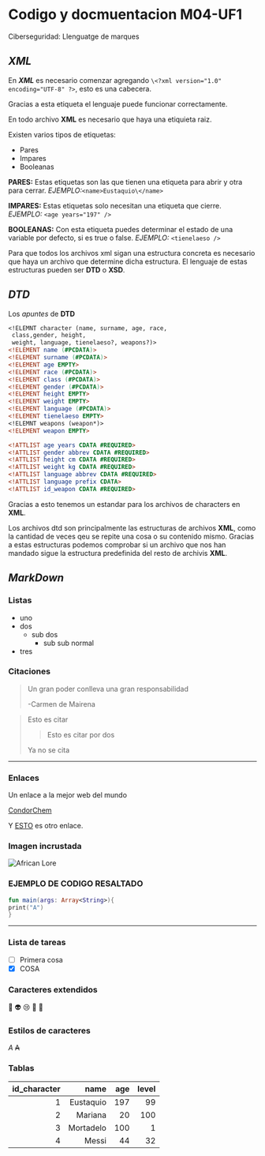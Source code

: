 # Codigo y docmuentacion M04-UF1
Ciberseguridad: Llenguatge de marques

## **_XML_**

  En **_XML_** es necesario comenzar agregando ```\<?xml version="1.0" encoding="UTF-8" ?>```, esto es una cabecera. 
  
  Gracias a esta etiqueta el lenguaje puede funcionar correctamente. 
  
  En todo archivo **XML** es necesario que haya una etiquieta raiz.
  
  Existen varios tipos de etiquetas:
  
  * Pares
  * Impares 
  * Booleanas
   
  **PARES:** Estas etiquetas son las que tienen una etiqueta para abrir y otra para cerrar. _EJEMPLO:_```<name>Eustaquio\</name>```
  
  **IMPARES:** Estas etiquetas solo necesitan una etiqueta que cierre. _EJEMPLO:_ ```<age years="197" />```
  
  **BOOLEANAS:** Con esta etiqueta puedes determinar el estado de una variable por defecto, si es true o false. _EJEMPLO:_ ```<tienelaeso />``` 
  
  Para que todos los archivos xml sigan una estructura concreta es necesario que haya un archivo que determine dicha estructura. 
  El lenguaje de estas estructuras pueden ser **DTD** o **XSD**.
 

## **_DTD_**
Los _apuntes_ de **DTD**

```dtd
<!ELEMNT character (name, surname, age, race, 
 class,gender, height,
 weight, language, tienelaeso?, weapons?)>
<!ELEMENT name (#PCDATA)>
<!ELEMENT surname (#PCDATA)>
<!ELEMENT age EMPTY>
<!ELEMENT race (#PCDATA)>
<!ELEMENT class (#PCDATA)>
<!ELEMENT gender (#PCDATA)>
<!ELEMENT height EMPTY>
<!ELEMENT weight EMPTY>
<!ELEMENT language (#PCDATA)>
<!ELEMENT tienelaeso EMPTY>
<!ELEMNT weapons (weapon*)>
<!ELEMENT weapon EMPTY>

<!ATTLIST age years CDATA #REQUIRED>
<!ATTLIST gender abbrev CDATA #REQUIRED>
<!ATTLIST height cm CDATA #REQUIRED>
<!ATTLIST weight kg CDATA #REQUIRED>
<!ATTLIST language abbrev CDATA #REQUIRED>
<!ATTLIST language prefix CDATA>
<!ATTLIST id_weapon CDATA #REQUIRED>

```
Gracias a esto tenemos un estandar para los archivos de characters en **XML**. 

Los archivos dtd son principalmente las estructuras de archivos **XML**, como la cantidad de veces qeu se repite una cosa o su contenido mismo. 
Gracias a estas estructuras podemos comprobar si un archivo que nos han mandado sigue la estructura predefinida del resto de archivis **XML**. 

## **_MarkDown_**

### Listas
* uno
* dos
	* sub dos
		* sub sub normal
* tres


### Citaciones

> Un gran poder conlleva
> una gran responsabilidad
>
> -Carmen de Mairena

> Esto es citar
>> Esto es citar por dos
>
> Ya no se cita


---
### Enlaces

Un enlace a la mejor web del mundo

[CondorChem](https://condorchem.com)

Y [ESTO](https://enti.cat) es otro enlace.


### Imagen incrustada

![African Lore](https://i.ytimg.com/vi/z-EU53ib2M4/maxresdefault.jpg)

### EJEMPLO DE CODIGO RESALTADO

```kotlin
fun main(args: Array<String>){
print("A")
}
```

---

### Lista de tareas

- [ ] Primera cosa
- [X] COSA

### Caracteres extendidos

:poop: :alien: :cry: :imp: :banana:

### Estilos de caracteres

_A_
~~A~~

### Tablas


| id_character | name | age | level |
| ---: | ---: | ---: | ---: |
| 1 | Eustaquio | 197 | 99 |
| 2 | Mariana | 20 | 100 | 
| 3 | Mortadelo | 100 | 1 |
| 4 | Messi | 44 | 32 |